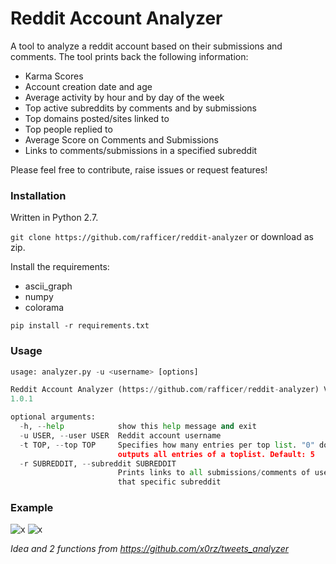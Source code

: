 # Reddit Account Analyzer

A tool to analyze a reddit account based on their submissions and comments. The tool prints back the following information:

* Karma Scores
* Account creation date and age
* Average activity by hour and by day of the week
* Top active subreddits by comments and by submissions
* Top domains posted/sites linked to
* Top people replied to
* Average Score on Comments and Submissions
* Links to comments/submissions in a specified subreddit

Please feel free to contribute, raise issues or request features!

### Installation

Written in Python 2.7.

`git clone https://github.com/rafficer/reddit-analyzer` or download as zip.

Install the requirements:

* ascii_graph
* numpy
* colorama

`pip install -r requirements.txt`

### Usage

``` Python
usage: analyzer.py -u <username> [options]

Reddit Account Analyzer (https://github.com/rafficer/reddit-analyzer) Version
1.0.1

optional arguments:
  -h, --help            show this help message and exit
  -u USER, --user USER  Reddit account username
  -t TOP, --top TOP     Specifies how many entries per top list. "0" doesn't
                        outputs all entries of a toplist. Default: 5
  -r SUBREDDIT, --subreddit SUBREDDIT
                        Prints links to all submissions/comments of user to
                        that specific subreddit
```

### Example

![x](https://i.imgur.com/cTGUv2X.png)
![x](https://i.imgur.com/7Fq0TwO.png)

*Idea and 2 functions from https://github.com/x0rz/tweets_analyzer*
